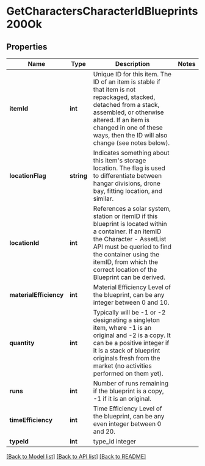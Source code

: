 # GetCharactersCharacterIdBlueprints200Ok

## Properties
Name | Type | Description | Notes
------------ | ------------- | ------------- | -------------
**itemId** | **int** | Unique ID for this item. The ID of an item is stable if that item is not repackaged, stacked, detached from a stack, assembled, or otherwise altered. If an item is changed in one of these ways, then the ID will also change (see notes below). | 
**locationFlag** | **string** | Indicates something about this item&#39;s storage location. The flag is used to differentiate between hangar divisions, drone bay, fitting location, and similar. | 
**locationId** | **int** | References a solar system, station or itemID if this blueprint is located within a container. If an itemID the Character - AssetList API must be queried to find the container using the itemID, from which the correct location of the Blueprint can be derived. | 
**materialEfficiency** | **int** | Material Efficiency Level of the blueprint, can be any integer between 0 and 10. | 
**quantity** | **int** | Typically will be -1 or -2 designating a singleton item, where -1 is an original and -2 is a copy. It can be a positive integer if it is a stack of blueprint originals fresh from the market (no activities performed on them yet). | 
**runs** | **int** | Number of runs remaining if the blueprint is a copy, -1 if it is an original. | 
**timeEfficiency** | **int** | Time Efficiency Level of the blueprint, can be any even integer between 0 and 20. | 
**typeId** | **int** | type_id integer | 

[[Back to Model list]](../README.md#documentation-for-models) [[Back to API list]](../README.md#documentation-for-api-endpoints) [[Back to README]](../README.md)


